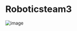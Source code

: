 # Roboticsteam3
![image](https://github.com/Collinvansweden/Roboticsteam3/assets/142936402/634b4432-265c-4e1c-9d37-08dae88b453b)
